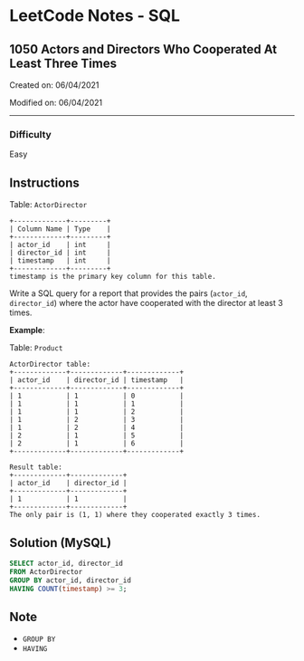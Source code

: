 # LeetCode Notes - SQL

## 1050 Actors and Directors Who Cooperated At Least Three Times

Created on: 06/04/2021

Modified on: 06/04/2021

---

### Difficulty

Easy

## Instructions

Table: `ActorDirector`

```
+-------------+---------+
| Column Name | Type    |
+-------------+---------+
| actor_id    | int     |
| director_id | int     |
| timestamp   | int     |
+-------------+---------+
timestamp is the primary key column for this table.
```

Write a SQL query for a report that provides the pairs 
(`actor_id`, `director_id`) where the actor have cooperated with the director 
at least 3 times.

**Example**:

Table: `Product`

```
ActorDirector table:
+-------------+-------------+-------------+
| actor_id    | director_id | timestamp   |
+-------------+-------------+-------------+
| 1           | 1           | 0           |
| 1           | 1           | 1           |
| 1           | 1           | 2           |
| 1           | 2           | 3           |
| 1           | 2           | 4           |
| 2           | 1           | 5           |
| 2           | 1           | 6           |
+-------------+-------------+-------------+

Result table:
+-------------+-------------+
| actor_id    | director_id |
+-------------+-------------+
| 1           | 1           |
+-------------+-------------+
The only pair is (1, 1) where they cooperated exactly 3 times.
```

## Solution (MySQL)

``` sql
SELECT actor_id, director_id
FROM ActorDirector
GROUP BY actor_id, director_id
HAVING COUNT(timestamp) >= 3;
```

## Note

- `GROUP BY`
- `HAVING`